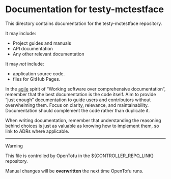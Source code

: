 # Documentation for testy-mctestface

This directory contains documentation for the testy-mctestface repository.

It may include:
- Project guides and manuals
- API documentation
- Any other relevant documentation

It may _not_ include:
- application source code.
- files for GitHub Pages.

In the [agile](https://agilemanifesto.org/) spirit of “Working software over comprehensive documentation”, remember that the best documentation is the code itself. Aim to provide “just enough” documentation to guide users and contributors without overwhelming them. Focus on clarity, relevance, and maintainability. Documentation should complement the code rather than duplicate it.

When writing documentation, remember that understanding the reasoning behind choices is just as valuable as knowing how to implement them, so link to ADRs where applicable.

---

> [!WARNING]  
> This file is controlled by OpenTofu in the ${CONTROLLER_REPO_LINK} repository.  
>  
> Manual changes will be **overwritten** the next time OpenTofu runs.
